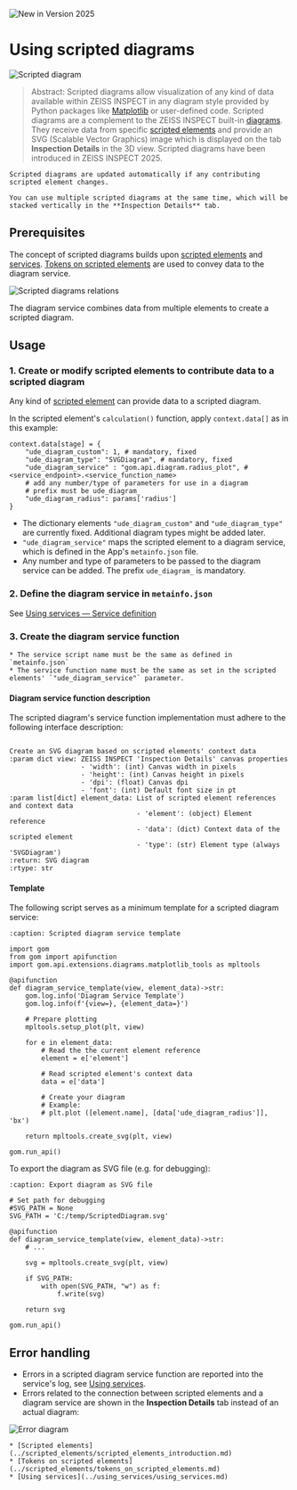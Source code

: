 ![New in Version 2025](https://img.shields.io/badge/New-Version_2025-orange)

# Using scripted diagrams

![Scripted diagram](assets/scripted_diagrams.png)

> Abstract: Scripted diagrams allow visualization of any kind of data available within ZEISS INSPECT in any diagram style provided by Python packages like [Matplotlib](https://matplotlib.org/) or user-defined code. Scripted diagrams are a complement to the ZEISS INSPECT built-in [diagrams](https://techguide.zeiss.com/en/zeiss-inspect-2023/article/general_view_diagram.html). They receive data from specific [scripted elements](../scripted_elements/scripted_elements_introduction.md) and provide an SVG (Scalable Vector Graphics) image which is displayed on the tab **Inspection Details** in the 3D view. Scripted diagrams have been introduced in ZEISS INSPECT 2025.

```{note}
Scripted diagrams are updated automatically if any contributing scripted element changes.
```

```{note}
You can use multiple scripted diagrams at the same time, which will be stacked vertically in the **Inspection Details** tab.
```

## Prerequisites

The concept of scripted diagrams builds upon [scripted elements](../scripted_elements/scripted_elements_introduction.md) and [services](../using_services/using_services.md). [Tokens on scripted elements](../scripted_elements/tokens_on_scripted_elements.md) are used to convey data to the diagram service.

![Scripted diagrams relations](assets/scripted_diagrams_relations.png)

The diagram service combines data from multiple elements to create a scripted diagram.

## Usage

### 1. Create or modify scripted elements to contribute data to a scripted diagram

Any kind of [scripted element](../scripted_elements/scripted_elements_introduction.md) can provide data to a scripted diagram.

In the scripted element's `calculation()` function, apply `context.data[]` as in this example:

```{code-block} python
context.data[stage] = {
    "ude_diagram_custom": 1, # mandatory, fixed
    "ude_diagram_type": "SVGDiagram", # mandatory, fixed
    "ude_diagram_service" : "gom.api.diagram.radius_plot", # <service_endpoint>.<service_function_name>
    # add any number/type of parameters for use in a diagram
    # prefix must be ude_diagram_
    "ude_diagram_radius": params['radius'] 
}
```

* The dictionary elements `"ude_diagram_custom"` and `"ude_diagram_type"` are currently fixed. Additional diagram types might be added later.
* `"ude_diagram_service"` maps the scripted element to a diagram service, which is defined in the App's `metainfo.json` file.
* Any number and type of parameters to be passed to the diagram service can be added. The prefix `ude_diagram_` is mandatory.

### 2. Define the diagram service in `metainfo.json`

See <a href="../using_services/using_services.html#service-definition">Using services &mdash; Service definition</a>

### 3. Create the diagram service function

```{important}
* The service script name must be the same as defined in `metainfo.json`
* The service function name must be the same as set in the scripted elements' `"ude_diagram_service"` parameter.
```

#### Diagram service function description

The scripted diagram's service function implementation must adhere to the following interface description:

```{py:function} <function name>(view, element_data): str

Create an SVG diagram based on scripted elements' context data 
:param dict view: ZEISS INSPECT 'Inspection Details' canvas properties
                  - 'width': (int) Canvas width in pixels 
                  - 'height': (int) Canvas height in pixels
                  - 'dpi': (float) Canvas dpi
                  - 'font': (int) Default font size in pt
:param list[dict] element_data: List of scripted element references and context data 
                                - 'element': (object) Element reference
                                - 'data': (dict) Context data of the scripted element
                                - 'type': (str) Element type (always 'SVGDiagram')
:return: SVG diagram
:rtype: str
```

#### Template

The following script serves as a minimum template for a scripted diagram service:
```{code-block} python
:caption: Scripted diagram service template

import gom
from gom import apifunction
import gom.api.extensions.diagrams.matplotlib_tools as mpltools

@apifunction
def diagram_service_template(view, element_data)->str:
    gom.log.info('Diagram Service Template')
    gom.log.info(f'{view=}, {element_data=}')
    
    # Prepare plotting
    mpltools.setup_plot(plt, view)

    for e in element_data:
        # Read the the current element reference 
        element = e['element']
        
        # Read scripted element's context data
        data = e['data']

        # Create your diagram
        # Example: 
        # plt.plot ([element.name], [data['ude_diagram_radius']], 'bx')
    
    return mpltools.create_svg(plt, view)

gom.run_api()
```

To export the diagram as SVG file (e.g. for debugging):

```{code-block} python
:caption: Export diagram as SVG file

# Set path for debugging
#SVG_PATH = None
SVG_PATH = 'C:/temp/ScriptedDiagram.svg'

@apifunction
def diagram_service_template(view, element_data)->str:
    # ...

    svg = mpltools.create_svg(plt, view)

    if SVG_PATH:
        with open(SVG_PATH, "w") as f:
            f.write(svg)
    
    return svg
    
gom.run_api()
```

## Error handling

* Errors in a scripted diagram service function are reported into the service's log, see [Using services](../using_services/using_services.md).
* Errors related to the connection between scripted elements and a diagram service are shown in the **Inspection Details** tab instead of an actual diagram:

![Error diagram](assets/error_diagram.png)

```{seealso}
* [Scripted elements](../scripted_elements/scripted_elements_introduction.md)
* [Tokens on scripted elements](../scripted_elements/tokens_on_scripted_elements.md)
* [Using services](../using_services/using_services.md)
```
